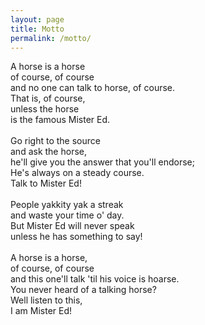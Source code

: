 ```yaml
---
layout: page
title: Motto
permalink: /motto/
---
```


<p>A horse is a horse<br>
of course, of course<br>
and no one can talk to horse, of course.<br>
That is, of course,<br>
unless the horse<br>
is the famous Mister Ed.<br>
<br>
Go right to the source<br>
and ask the horse,<br>
he'll give you the answer that you'll endorse;<br>
He's always on a steady course.<br>
Talk to Mister Ed!<br>
<br>
People yakkity yak a streak<br>
and waste your time o' day.<br>
But Mister Ed will never speak<br>
unless he has something to say!<br>
<br>
A horse is a horse,<br>
of course, of course<br>
and this one'll talk 'til his voice is hoarse.<br>
You never heard of a talking horse?<br>
Well listen to this,<br>
I am Mister Ed! <br>
</p>

